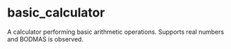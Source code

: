 # basic_calculator

A calculator performing basic arithmetic operations. Supports real numbers and BODMAS is observed.